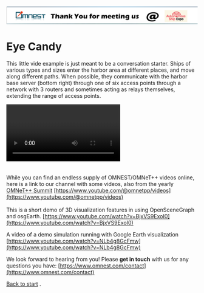 
[![titlebar](titlebar.png)](https://omnetpp.github.io/AutonomousShipExpo23/)
# Eye Candy
This little vide example is just meant to be a conversation starter. Ships of various types and sizes enter the harbor area at different places, and move along different paths. When possible, they communicate with the harbor base server (bottom right) through one of six access points through a network with 3 routers and sometimes acting as relays themselves, extending the range of access points.
<br>

<video src="https://github.com/omnetpp/AutonomousShipExpo23/assets/4670525/11adc6ed-fbf5-4605-b75b-5cf6b4026fa9" controls="controls" style="max-width: 730px;">
</video>

<br>
<br>     
        

While you can find an endless supply of OMNEST/OMNeT++ videos online, here is a link to our channel with some videos, also from the yearly [OMNeT++ Summit](https://summit.omnetpp.org/2022/index.html)
[https://www.youtube.com/@omnetpp/videos](https://www.youtube.com/@omnetpp/videos)
<br>  
This is a short demo of 3D visualization features in using OpenSceneGraph and osgEarth.
[https://www.youtube.com/watch?v=BjxVS9ExoI0](https://www.youtube.com/watch?v=BjxVS9ExoI0)

A video of a demo simulation running with Google Earth visualization
[https://www.youtube.com/watch?v=NLb4g8GcFmw](https://www.youtube.com/watch?v=NLb4g8GcFmw)

We look forward to hearing from you! Please **get in touch** with us for any questions you have: [https://www.omnest.com/contact](https://www.omnest.com/contact)

[Back to start](index.md)
.
